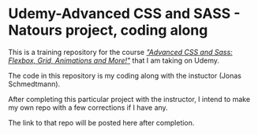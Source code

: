 # Udemy-Advanced CSS and SASS - Natours project, coding along

This is a training repository for the course [*"Advanced CSS and Sass: Flexbox, Grid, Animations and More!"*](https://www.udemy.com/course/advanced-css-and-sass/) that I am taking on Udemy.

The code in this repository is my coding along with the instuctor (Jonas Schmedtmann). 

After completing this particular project with the instructor, I intend to make my own repo with a few corrections if I have any.

The link to that repo will be posted here after completion.
